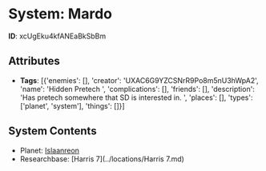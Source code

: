# System: Mardo

**ID**: xcUgEku4kfANEaBkSbBm

## Attributes
- **Tags**: [{'enemies': [], 'creator': 'UXAC6G9YZCSNrR9Po8m5nU3hWpA2', 'name': 'Hidden Pretech ', 'complications': [], 'friends': [], 'description': 'Has pretech somewhere that SD is interested in. ', 'places': [], 'types': ['planet', 'system'], 'things': []}]

## System Contents
- Planet: [Islaanreon](../planets/Islaanreon.md)
- Researchbase: [Harris 7](../locations/Harris 7.md)

